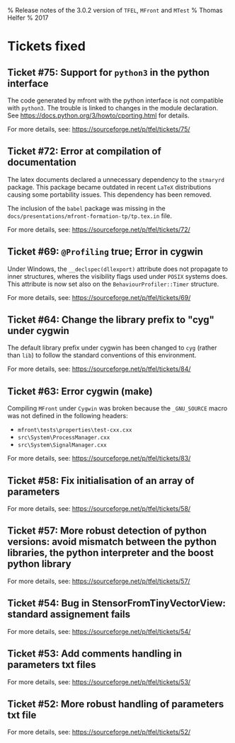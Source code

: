 % Release notes of the 3.0.2 version of `TFEL`, `MFront` and `MTest`
% Thomas Helfer
% 2017

# Tickets fixed

## Ticket #75: Support for `python3` in the python interface

The code generated by mfront with the python interface is not
compatible with `python3`. The trouble is linked to changes in the
module declaration. See
<https://docs.python.org/3/howto/cporting.html> for details.

For more details, see: <https://sourceforge.net/p/tfel/tickets/75/>

## Ticket #72: Error at compilation of documentation

The latex documents declared a unnecessary dependency to the
`stmaryrd` package. This package became outdated in recent `LaTeX`
distributions causing some portability issues. This dependency has
been removed.

The inclusion of the `babel` package was missing in the
`docs/presentations/mfront-formation-tp/tp.tex.in` file.

For more details, see: <https://sourceforge.net/p/tfel/tickets/72/>

## Ticket #69: `@Profiling` true; Error in cygwin

Under Windows, the `__declspec(dllexport)` attribute does not
propagate to inner structures, wheres the visibility flags used under
`POSIX` systems does. This attribute is now set also on the
`BehaviourProfiler::Timer` structure.

For more details, see: <https://sourceforge.net/p/tfel/tickets/69/>

## Ticket #64: Change the library prefix to "cyg" under cygwin

The default library prefix under cygwin has been changed to `cyg`
(rather than `lib`) to follow the standard conventions of this
environment.

For more details, see: <https://sourceforge.net/p/tfel/tickets/84/>

## Ticket #63: Error cygwin (make)

Compiling `MFront` under `Cygwin` was broken because the `_GNU_SOURCE`
macro was not defined in the following headers:

- `mfront\tests\properties\test-cxx.cxx`
- `src\System\ProcessManager.cxx`
- `src\System\SignalManager.cxx`

For more details, see: <https://sourceforge.net/p/tfel/tickets/83/>

## Ticket #58: Fix initialisation of an array of parameters

For more details, see: <https://sourceforge.net/p/tfel/tickets/58/>

## Ticket #57: More robust detection of python versions: avoid mismatch between the python libraries, the python interpreter and the boost python library

For more details, see: <https://sourceforge.net/p/tfel/tickets/57/>

## Ticket #54: Bug in StensorFromTinyVectorView: standard assignement fails

For more details, see: <https://sourceforge.net/p/tfel/tickets/54/>

## Ticket #53: Add comments handling in parameters txt files

For more details, see: <https://sourceforge.net/p/tfel/tickets/53/>

## Ticket #52: More robust handling of parameters txt file

For more details, see: <https://sourceforge.net/p/tfel/tickets/52/>

<!-- Local IspellDict: english -->
